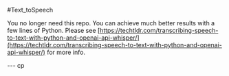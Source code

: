 #Text_toSpeech

You no longer need this repo. You can achieve much better results with a few lines of Python. Please see [https://techtldr.com/transcribing-speech-to-text-with-python-and-openai-api-whisper/](https://techtldr.com/transcribing-speech-to-text-with-python-and-openai-api-whisper/) for more info.

--- cp
